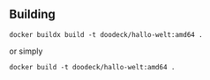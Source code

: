 ## Building
```
docker buildx build -t doodeck/hallo-welt:amd64 .
```
or simply
```
docker build -t doodeck/hallo-welt:amd64 .
```
